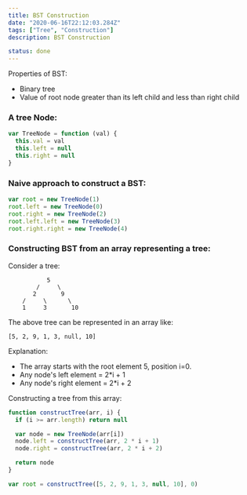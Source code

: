 ```yaml
---
title: BST Construction
date: "2020-06-16T22:12:03.284Z"
tags: ["Tree", "Construction"]
description: BST Construction

status: done
---
```


Properties of BST:

- Binary tree
- Value of root node greater than its left child and less than right child

### A tree Node:

```javascript
var TreeNode = function (val) {
  this.val = val
  this.left = null
  this.right = null
}
```

### Naive approach to construct a BST:

```javascript
var root = new TreeNode(1)
root.left = new TreeNode(0)
root.right = new TreeNode(2)
root.left.left = new TreeNode(3)
root.right.right = new TreeNode(4)
```

### Constructing BST from an array representing a tree:

Consider a tree:

```
           5
        /     \
       2       9
    /     \      \
    1     3       10
```

The above tree can be represented in an array like:

```
[5, 2, 9, 1, 3, null, 10]
```

Explanation:

- The array starts with the root element 5, position i=0.
- Any node's left element = 2\*i + 1
- Any node's right element = 2\*i + 2

Constructing a tree from this array:

```javascript
function constructTree(arr, i) {
  if (i >= arr.length) return null

  var node = new TreeNode(arr[i])
  node.left = constructTree(arr, 2 * i + 1)
  node.right = constructTree(arr, 2 * i + 2)

  return node
}

var root = constructTree([5, 2, 9, 1, 3, null, 10], 0)
```
